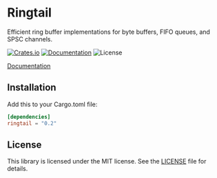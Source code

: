 # Ringtail
Efficient ring buffer implementations for byte buffers, FIFO queues, and SPSC channels.

[![Crates.io](https://img.shields.io/crates/v/ringtail.svg)](https://crates.io/crates/ringtail)
[![Documentation](https://docs.rs/ringtail/badge.svg)](https://docs.rs/ringtail)
![License](https://img.shields.io/badge/license-MIT-blue.svg)

[Documentation](https://docs.rs/ringtail)

## Installation
Add this to your Cargo.toml file:

```toml
[dependencies]
ringtail = "0.2"
```

## License
This library is licensed under the MIT license. See the [LICENSE](LICENSE) file for details.
